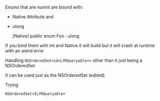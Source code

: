 
Enums that are nunint are bound with:

*	Native Attribute and 
*	ulong


	[Native]
	public enum Foo : ulong

If you bind them with int and Native it will build but it will crash at 
runtime with an weird error



Handling `NSOrderedSet<id<LYRQueryable>>` other than it just being a NSOrderedSet

It can be used just as the NSOrderedSet (edited)

Trying  

	NSOrderedSet<ILYRQueryable> 
